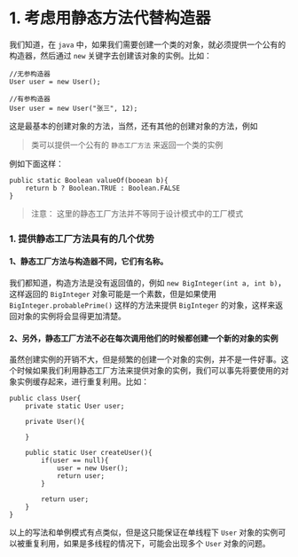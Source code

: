 # 1. 考虑用静态方法代替构造器

我们知道，在 `java` 中，如果我们需要创建一个类的对象，就必须提供一个公有的构造器，然后通过 `new` 关键字去创建该对象的实例。比如：

```
//无参构造器
User user = new User();

//有参构造器
User user = new User("张三", 12);
```

这是最基本的创建对象的方法，当然，还有其他的创建对象的方法，例如

> 类可以提供一个公有的 `静态工厂方法` 来返回一个类的实例

例如下面这样：

```
public static Boolean valueOf(booean b){
	return b ? Boolean.TRUE : Boolean.FALSE
}
```

> 
> 注意： 这里的静态工厂方法并不等同于设计模式中的工厂模式

### 1. 提供静态工厂方法具有的几个优势

#### 1、静态工厂方法与构造器不同，它们有名称。

我们都知道，构造方法是没有返回值的，例如 `new BigInteger(int a, int b)`，这样返回的 `BigInteger` 对象可能是一个素数，但是如果使用 `BigInteger.probablePrime()` 这样的方法来提供 `BigInteger` 的对象，这样来返回对象的实例将会显得更加清楚。


#### 2、另外，静态工厂方法不必在每次调用他们的时候都创建一个新的对象的实例

虽然创建实例的开销不大，但是频繁的创建一个对象的实例，并不是一件好事。这个时候如果我们利用静态工厂方法来提供对象的实例，我们可以事先将要使用的对象实例缓存起来，进行重复利用。比如：

```
public class User{
	private static User user;
	
	private User(){
	
	}
	
	public static User createUser(){
		if(user == null){
			user = new User();
			return user;
		}
	
		return user;
	}
}

```

以上的写法和单例模式有点类似，但是这只能保证在单线程下 `User` 对象的实例可以被重复利用，如果是多线程的情况下，可能会出现多个 `User` 对象的问题。
